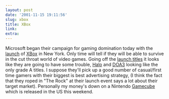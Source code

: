 ```yaml
---
layout: post
date: '2001-11-15 19:11:56'
slug: xbox
title: XBox
link: 
extra: 
---
```


Microsoft began their campaign for gaming domination today with the [launch](http://www.xbox.com/news/0111/midnightmadness.htm) of [XBox](http://www.xbox.com) in New York. Only time will tell if they will be able to survive in the cut throat world of video games. Going off the [launch titles](http://xbox.ign.com/news/39879.html) it looks like they are going to have some trouble, [Halo](http://xbox.ign.com/reviews/15922.html) and [DOA3](http://xbox.ign.com/reviews/16249.html) looking like the only grade A titles. I suppose they'll pick up a good number of casual/first time gamers with their biggest is best advertising strategy, (I think the fact that they roped in "The Rock" at their launch event says a lot about their target market). Personally my money's down on a Nintendo [Gamecube](http://www.nintendogamecube.com/) which is released in the US this weekend.